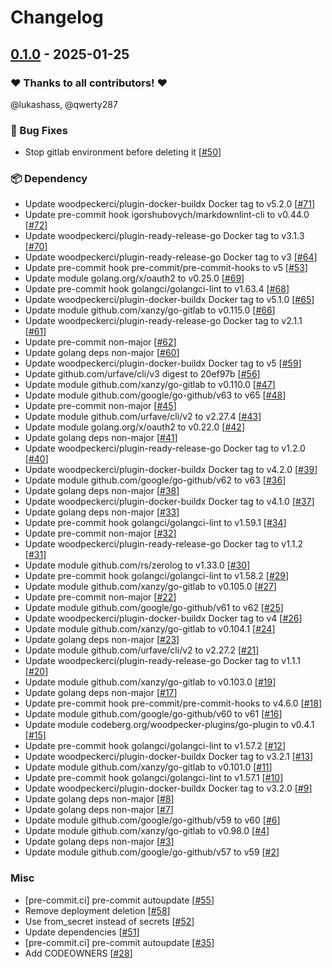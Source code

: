 # Changelog

## [0.1.0](https://github.com/woodpecker-ci/plugin-deployments/releases/tag/0.1.0) - 2025-01-25

### ❤️ Thanks to all contributors! ❤️

@lukashass, @qwerty287

### 🐛 Bug Fixes

- Stop gitlab environment before deleting it [[#50](https://github.com/woodpecker-ci/plugin-deployments/pull/50)]

### 📦️ Dependency

- Update woodpeckerci/plugin-docker-buildx Docker tag to v5.2.0 [[#71](https://github.com/woodpecker-ci/plugin-deployments/pull/71)]
- Update pre-commit hook igorshubovych/markdownlint-cli to v0.44.0 [[#72](https://github.com/woodpecker-ci/plugin-deployments/pull/72)]
- Update woodpeckerci/plugin-ready-release-go Docker tag to v3.1.3 [[#70](https://github.com/woodpecker-ci/plugin-deployments/pull/70)]
- Update woodpeckerci/plugin-ready-release-go Docker tag to v3 [[#64](https://github.com/woodpecker-ci/plugin-deployments/pull/64)]
- Update pre-commit hook pre-commit/pre-commit-hooks to v5 [[#53](https://github.com/woodpecker-ci/plugin-deployments/pull/53)]
- Update module golang.org/x/oauth2 to v0.25.0 [[#69](https://github.com/woodpecker-ci/plugin-deployments/pull/69)]
- Update pre-commit hook golangci/golangci-lint to v1.63.4 [[#68](https://github.com/woodpecker-ci/plugin-deployments/pull/68)]
- Update woodpeckerci/plugin-docker-buildx Docker tag to v5.1.0 [[#65](https://github.com/woodpecker-ci/plugin-deployments/pull/65)]
- Update module github.com/xanzy/go-gitlab to v0.115.0 [[#66](https://github.com/woodpecker-ci/plugin-deployments/pull/66)]
- Update woodpeckerci/plugin-ready-release-go Docker tag to v2.1.1 [[#61](https://github.com/woodpecker-ci/plugin-deployments/pull/61)]
- Update pre-commit non-major [[#62](https://github.com/woodpecker-ci/plugin-deployments/pull/62)]
- Update golang deps non-major [[#60](https://github.com/woodpecker-ci/plugin-deployments/pull/60)]
- Update woodpeckerci/plugin-docker-buildx Docker tag to v5 [[#59](https://github.com/woodpecker-ci/plugin-deployments/pull/59)]
- Update github.com/urfave/cli/v3 digest to 20ef97b [[#56](https://github.com/woodpecker-ci/plugin-deployments/pull/56)]
- Update module github.com/xanzy/go-gitlab to v0.110.0 [[#47](https://github.com/woodpecker-ci/plugin-deployments/pull/47)]
- Update module github.com/google/go-github/v63 to v65 [[#48](https://github.com/woodpecker-ci/plugin-deployments/pull/48)]
- Update pre-commit non-major [[#45](https://github.com/woodpecker-ci/plugin-deployments/pull/45)]
- Update module github.com/urfave/cli/v2 to v2.27.4 [[#43](https://github.com/woodpecker-ci/plugin-deployments/pull/43)]
- Update module golang.org/x/oauth2 to v0.22.0 [[#42](https://github.com/woodpecker-ci/plugin-deployments/pull/42)]
- Update golang deps non-major [[#41](https://github.com/woodpecker-ci/plugin-deployments/pull/41)]
- Update woodpeckerci/plugin-ready-release-go Docker tag to v1.2.0 [[#40](https://github.com/woodpecker-ci/plugin-deployments/pull/40)]
- Update woodpeckerci/plugin-docker-buildx Docker tag to v4.2.0 [[#39](https://github.com/woodpecker-ci/plugin-deployments/pull/39)]
- Update module github.com/google/go-github/v62 to v63 [[#36](https://github.com/woodpecker-ci/plugin-deployments/pull/36)]
- Update golang deps non-major [[#38](https://github.com/woodpecker-ci/plugin-deployments/pull/38)]
- Update woodpeckerci/plugin-docker-buildx Docker tag to v4.1.0 [[#37](https://github.com/woodpecker-ci/plugin-deployments/pull/37)]
- Update golang deps non-major [[#33](https://github.com/woodpecker-ci/plugin-deployments/pull/33)]
- Update pre-commit hook golangci/golangci-lint to v1.59.1 [[#34](https://github.com/woodpecker-ci/plugin-deployments/pull/34)]
- Update pre-commit non-major [[#32](https://github.com/woodpecker-ci/plugin-deployments/pull/32)]
- Update woodpeckerci/plugin-ready-release-go Docker tag to v1.1.2 [[#31](https://github.com/woodpecker-ci/plugin-deployments/pull/31)]
- Update module github.com/rs/zerolog to v1.33.0 [[#30](https://github.com/woodpecker-ci/plugin-deployments/pull/30)]
- Update pre-commit hook golangci/golangci-lint to v1.58.2 [[#29](https://github.com/woodpecker-ci/plugin-deployments/pull/29)]
- Update module github.com/xanzy/go-gitlab to v0.105.0 [[#27](https://github.com/woodpecker-ci/plugin-deployments/pull/27)]
- Update pre-commit non-major [[#22](https://github.com/woodpecker-ci/plugin-deployments/pull/22)]
- Update module github.com/google/go-github/v61 to v62 [[#25](https://github.com/woodpecker-ci/plugin-deployments/pull/25)]
- Update woodpeckerci/plugin-docker-buildx Docker tag to v4 [[#26](https://github.com/woodpecker-ci/plugin-deployments/pull/26)]
- Update module github.com/xanzy/go-gitlab to v0.104.1 [[#24](https://github.com/woodpecker-ci/plugin-deployments/pull/24)]
- Update golang deps non-major [[#23](https://github.com/woodpecker-ci/plugin-deployments/pull/23)]
- Update module github.com/urfave/cli/v2 to v2.27.2 [[#21](https://github.com/woodpecker-ci/plugin-deployments/pull/21)]
- Update woodpeckerci/plugin-ready-release-go Docker tag to v1.1.1 [[#20](https://github.com/woodpecker-ci/plugin-deployments/pull/20)]
- Update module github.com/xanzy/go-gitlab to v0.103.0 [[#19](https://github.com/woodpecker-ci/plugin-deployments/pull/19)]
- Update golang deps non-major [[#17](https://github.com/woodpecker-ci/plugin-deployments/pull/17)]
- Update pre-commit hook pre-commit/pre-commit-hooks to v4.6.0 [[#18](https://github.com/woodpecker-ci/plugin-deployments/pull/18)]
- Update module github.com/google/go-github/v60 to v61 [[#16](https://github.com/woodpecker-ci/plugin-deployments/pull/16)]
- Update module codeberg.org/woodpecker-plugins/go-plugin to v0.4.1 [[#15](https://github.com/woodpecker-ci/plugin-deployments/pull/15)]
- Update pre-commit hook golangci/golangci-lint to v1.57.2 [[#12](https://github.com/woodpecker-ci/plugin-deployments/pull/12)]
- Update woodpeckerci/plugin-docker-buildx Docker tag to v3.2.1 [[#13](https://github.com/woodpecker-ci/plugin-deployments/pull/13)]
- Update module github.com/xanzy/go-gitlab to v0.101.0 [[#11](https://github.com/woodpecker-ci/plugin-deployments/pull/11)]
- Update pre-commit hook golangci/golangci-lint to v1.57.1 [[#10](https://github.com/woodpecker-ci/plugin-deployments/pull/10)]
- Update woodpeckerci/plugin-docker-buildx Docker tag to v3.2.0 [[#9](https://github.com/woodpecker-ci/plugin-deployments/pull/9)]
- Update golang deps non-major [[#8](https://github.com/woodpecker-ci/plugin-deployments/pull/8)]
- Update golang deps non-major [[#7](https://github.com/woodpecker-ci/plugin-deployments/pull/7)]
- Update module github.com/google/go-github/v59 to v60 [[#6](https://github.com/woodpecker-ci/plugin-deployments/pull/6)]
- Update module github.com/xanzy/go-gitlab to v0.98.0 [[#4](https://github.com/woodpecker-ci/plugin-deployments/pull/4)]
- Update golang deps non-major [[#3](https://github.com/woodpecker-ci/plugin-deployments/pull/3)]
- Update module github.com/google/go-github/v57 to v59 [[#2](https://github.com/woodpecker-ci/plugin-deployments/pull/2)]

### Misc

- [pre-commit.ci] pre-commit autoupdate [[#55](https://github.com/woodpecker-ci/plugin-deployments/pull/55)]
- Remove deployment deletion [[#58](https://github.com/woodpecker-ci/plugin-deployments/pull/58)]
- Use from_secret instead of secrets [[#52](https://github.com/woodpecker-ci/plugin-deployments/pull/52)]
- Update dependencies [[#51](https://github.com/woodpecker-ci/plugin-deployments/pull/51)]
- [pre-commit.ci] pre-commit autoupdate [[#35](https://github.com/woodpecker-ci/plugin-deployments/pull/35)]
- Add CODEOWNERS [[#28](https://github.com/woodpecker-ci/plugin-deployments/pull/28)]

